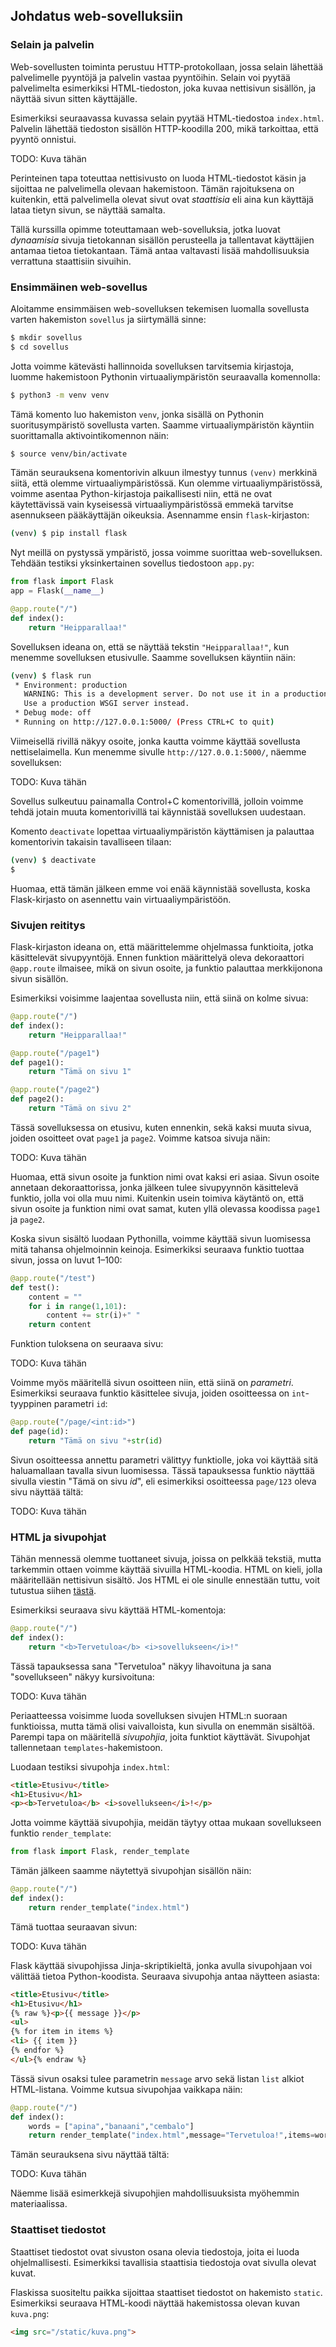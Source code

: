 ## Johdatus web-sovelluksiin

### Selain ja palvelin

Web-sovellusten toiminta perustuu HTTP-protokollaan, jossa selain lähettää palvelimelle pyyntöjä ja palvelin vastaa pyyntöihin. Selain voi pyytää palvelimelta esimerkiksi HTML-tiedoston, joka kuvaa nettisivun sisällön, ja näyttää sivun sitten käyttäjälle.

Esimerkiksi seuraavassa kuvassa selain pyytää HTML-tiedostoa `index.html`. Palvelin lähettää tiedoston sisällön HTTP-koodilla 200, mikä tarkoittaa, että pyyntö onnistui.

TODO: Kuva tähän

Perinteinen tapa toteuttaa nettisivusto on luoda HTML-tiedostot käsin ja sijoittaa ne palvelimella olevaan hakemistoon. Tämän rajoituksena on kuitenkin, että palvelimella olevat sivut ovat _staattisia_ eli aina kun käyttäjä lataa tietyn sivun, se näyttää samalta.

Tällä kurssilla opimme toteuttamaan web-sovelluksia, jotka luovat _dynaamisia_ sivuja tietokannan sisällön perusteella ja tallentavat käyttäjien antamaa tietoa tietokantaan. Tämä antaa valtavasti lisää mahdollisuuksia verrattuna staattisiin sivuihin.

### Ensimmäinen web-sovellus

Aloitamme ensimmäisen web-sovelluksen tekemisen luomalla sovellusta varten hakemiston `sovellus` ja siirtymällä sinne:

```bash
$ mkdir sovellus
$ cd sovellus
```

Jotta voimme kätevästi hallinnoida sovelluksen tarvitsemia kirjastoja, luomme hakemistoon Pythonin virtuaaliympäristön seuraavalla komennolla:

```bash
$ python3 -m venv venv
```

Tämä komento luo hakemiston `venv`, jonka sisällä on Pythonin suoritusympäristö sovellusta varten. Saamme virtuaaliympäristön käyntiin suorittamalla aktivointikomennon näin:

```bash
$ source venv/bin/activate
```

Tämän seurauksena komentorivin alkuun ilmestyy tunnus `(venv)` merkkinä siitä, että olemme virtuaaliympäristössä. 
Kun olemme virtuaaliympäristössä, voimme asentaa Python-kirjastoja paikallisesti niin, että ne ovat käytettävissä vain kyseisessä virtuaaliympäristössä emmekä tarvitse asennukseen pääkäyttäjän oikeuksia. Asennamme ensin `flask`-kirjaston:

```bash
(venv) $ pip install flask
```

Nyt meillä on pystyssä ympäristö, jossa voimme suorittaa web-sovelluksen. Tehdään testiksi yksinkertainen sovellus tiedostoon `app.py`:

```python
from flask import Flask
app = Flask(__name__)

@app.route("/")
def index():
    return "Heipparallaa!"
```

Sovelluksen ideana on, että se näyttää tekstin `"Heipparallaa!"`, kun menemme sovelluksen etusivulle. Saamme sovelluksen käyntiin näin:

```bash
(venv) $ flask run
 * Environment: production
   WARNING: This is a development server. Do not use it in a production deployment.
   Use a production WSGI server instead.
 * Debug mode: off
 * Running on http://127.0.0.1:5000/ (Press CTRL+C to quit)
```

Viimeisellä rivillä näkyy osoite, jonka kautta voimme käyttää sovellusta nettiselaimella. Kun menemme sivulle `http://127.0.0.1:5000/`, näemme sovelluksen:

TODO: Kuva tähän

Sovellus sulkeutuu painamalla Control+C komentorivillä, jolloin voimme tehdä jotain muuta komentorivillä tai käynnistää sovelluksen uudestaan.

Komento `deactivate` lopettaa virtuaaliympäristön käyttämisen ja palauttaa komentorivin takaisin tavalliseen tilaan:

```bash
(venv) $ deactivate
$ 
```

Huomaa, että tämän jälkeen emme voi enää käynnistää sovellusta, koska Flask-kirjasto on asennettu vain virtuaaliympäristöön.

### Sivujen reititys

Flask-kirjaston ideana on, että määrittelemme ohjelmassa funktioita, jotka käsittelevät sivupyyntöjä. Ennen funktion määrittelyä oleva dekoraattori `@app.route` ilmaisee, mikä on sivun osoite, ja funktio palauttaa merkkijonona sivun sisällön.

Esimerkiksi voisimme laajentaa sovellusta niin, että siinä on kolme sivua:

```python
@app.route("/")
def index():
    return "Heipparallaa!"

@app.route("/page1")
def page1():
    return "Tämä on sivu 1"

@app.route("/page2")
def page2():
    return "Tämä on sivu 2"
```

Tässä sovelluksessa on etusivu, kuten ennenkin, sekä kaksi muuta sivua, joiden osoitteet ovat `page1` ja `page2`. Voimme katsoa sivuja näin:

TODO: Kuva tähän

Huomaa, että sivun osoite ja funktion nimi ovat kaksi eri asiaa. Sivun osoite annetaan dekoraattorissa, jonka jälkeen tulee sivupyynnön käsittelevä funktio, jolla voi olla muu nimi. Kuitenkin usein toimiva käytäntö on, että sivun osoite ja funktion nimi ovat samat, kuten yllä olevassa koodissa `page1` ja `page2`.

Koska sivun sisältö luodaan Pythonilla, voimme käyttää sivun luomisessa mitä tahansa ohjelmoinnin keinoja. Esimerkiksi seuraava funktio tuottaa sivun, jossa on luvut 1–100:

```python
@app.route("/test")
def test():
    content = ""
    for i in range(1,101):
        content += str(i)+" "
    return content
```

Funktion tuloksena on seuraava sivu:

TODO: Kuva tähän

Voimme myös määritellä sivun osoitteen niin, että siinä on _parametri_. Esimerkiksi seuraava funktio käsittelee sivuja, joiden osoitteessa on `int`-tyyppinen parametri `id`:

```python
@app.route("/page/<int:id>")
def page(id):
    return "Tämä on sivu "+str(id)
```

Sivun osoitteessa annettu parametri välittyy funktiolle, joka voi käyttää sitä haluamallaan tavalla sivun luomisessa. Tässä tapauksessa funktio näyttää sivulla viestin "Tämä on sivu _id_", eli esimerkiksi osoitteessa `page/123` oleva sivu näyttää tältä:

TODO: Kuva tähän

### HTML ja sivupohjat

Tähän mennessä olemme tuottaneet sivuja, joissa on pelkkää tekstiä,
mutta tarkemmin ottaen voimme käyttää sivuilla HTML-koodia. HTML on kieli, jolla määritellään nettisivun sisältö. Jos HTML ei ole sinulle ennestään tuttu, voit tutustua siihen [tästä](TODO).

Esimerkiksi seuraava sivu käyttää HTML-komentoja:

```python
@app.route("/")
def index():
    return "<b>Tervetuloa</b> <i>sovellukseen</i>!"
```

Tässä tapauksessa sana "Tervetuloa" näkyy lihavoituna ja sana "sovellukseen" näkyy kursivoituna:

TODO: Kuva tähän

Periaatteessa voisimme luoda sovelluksen sivujen HTML:n suoraan funktioissa, mutta  tämä olisi vaivalloista, kun sivulla on enemmän sisältöä. Parempi tapa on määritellä _sivupohjia_, joita funktiot käyttävät. Sivupohjat tallennetaan `templates`-hakemistoon.

Luodaan testiksi sivupohja `index.html`:

```html
<title>Etusivu</title>
<h1>Etusivu</h1>
<p><b>Tervetuloa</b> <i>sovellukseen</i>!</p>
```

Jotta voimme käyttää sivupohjia, meidän täytyy ottaa mukaan sovellukseen funktio `render_template`:

```python
from flask import Flask, render_template
```

Tämän jälkeen saamme näytettyä sivupohjan sisällön näin:

```python
@app.route("/")
def index():
    return render_template("index.html")
```

Tämä tuottaa seuraavan sivun:

TODO: Kuva tähän

Flask käyttää sivupohjissa Jinja-skriptikieltä, jonka avulla sivupohjaan voi välittää tietoa Python-koodista. Seuraava sivupohja antaa näytteen asiasta:

```html
<title>Etusivu</title>
<h1>Etusivu</h1>
{% raw %}<p>{{ message }}</p>
<ul>
{% for item in items %}
<li> {{ item }}
{% endfor %}
</ul>{% endraw %}
```

Tässä sivun osaksi tulee parametrin `message` arvo sekä listan `list` alkiot HTML-listana. Voimme kutsua sivupohjaa vaikkapa näin:

```python
@app.route("/")
def index():
    words = ["apina","banaani","cembalo"]
    return render_template("index.html",message="Tervetuloa!",items=words)
```

Tämän seurauksena sivu näyttää tältä:

TODO: Kuva tähän

Näemme lisää esimerkkejä sivupohjien mahdollisuuksista myöhemmin materiaalissa.

### Staattiset tiedostot

Staattiset tiedostot ovat sivuston osana olevia tiedostoja, joita ei luoda ohjelmallisesti. Esimerkiksi tavallisia staattisia tiedostoja ovat sivulla olevat kuvat.

Flaskissa suositeltu paikka sijoittaa staattiset tiedostot on hakemisto `static`. Esimerkiksi seuraava HTML-koodi näyttää hakemistossa olevan kuvan `kuva.png`:

```html
<img src="/static/kuva.png">
```